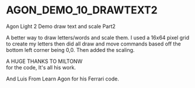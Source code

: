 # AGON_DEMO_10_DRAWTEXT2
Agon Light 2 Demo draw text and scale Part2<br>

A better way to draw letters/words and scale them.
I used a 16x64 pixel grid to create my letters then did all draw and move commands based off the bottom left corner being 0,0.
Then added the scaling.<br>

A HUGE THANKS TO MILTONW <br>
for the code, It's all his work.<br>

And Luis From Learn Agon for his Ferrari code.
